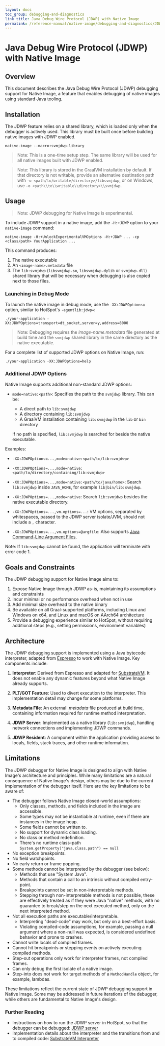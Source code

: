 ```yaml
---
layout: docs
toc_group: debugging-and-diagnostics
link_title: Java Debug Wire Protocol (JDWP) with Native Image
permalink: /reference-manual/native-image/debugging-and-diagnostics/JDWP/
---
```


# Java Debug Wire Protocol (JDWP) with Native Image

## Overview

This document describes the Java Debug Wire Protocol (JDWP) debugging support for Native Image, a feature that enables debugging of native images using standard Java tooling.

## Installation

The JDWP feature relies on a shared library, which is loaded only when the debugger is actively used.
This library must be built once before building native images with JDWP enabled.
```shell
native-image --macro:svmjdwp-library
```

> Note: This is a one-time setup step. The same library will be used for all native images built with JDWP enabled.

> Note: This library is stored in the GraalVM installation by default.
> If that directory is not writable, provide an alternative destination path with `-o <path/to/writable/directory>/libsvmjdwp`, or on Windows, use `-o <path\\to\\writable\\directory>\\svmjdwp`.

## Usage

> Note: JDWP debugging for Native Image is experimental.

To include JDWP support in a native image, add the `-H:+JDWP` option to your `native-image` command:

```shell
native-image -H:+UnlockExperimentalVMOptions -H:+JDWP ... -cp <class/path> YourApplication ...
```

This command produces:
1. The native executable
2. An `<image-name>.metadata` file
3. The `lib:svmjdwp` (`libsvmjdwp.so`, `libsvmjdwp.dylib` or `svmjdwp.dll`) shared library that will be necessary when debugging is also copied next to those files.

### Launching in Debug Mode

To launch the native image in debug mode, use the `-XX:JDWPOptions=` option, similar to HotSpot's `-agentlib:jdwp=`:

```shell
./your-application -XX:JDWPOptions=transport=dt_socket,server=y,address=8000
```

> Note: Debugging requires the _image-name.metadata_ file generated at build time and the `svmjdwp` shared library in the same directory as the native executable.

For a complete list of supported JDWP options on Native Image, run:

```shell
./your-application -XX:JDWPOptions=help
```

### Additional JDWP Options

Native Image supports additional non-standard JDWP options:

- `mode=native:<path>`: Specifies the path to the `svmjdwp` library. This can be:
  - A direct path to `lib:svmjdwp`
  - A directory containing `lib:svmjdwp`
  - A GraalVM installation containing `lib:svmjdwp` in the `lib` or `bin` directory

   If no path is specified, `lib:svmjdwp` is searched for beside the native executable.

Examples:
- `-XX:JDWPOptions=...,mode=native:<path/to/lib:svmjdwp>`
- `-XX:JDWPOptions=...,mode=native:<path/to/directory/containing/lib:svmjdwp>`
- `-XX:JDWPOptions=...,mode=native:<path/to/java/home>`: Search `lib:svmjdwp` inside `JAVA_HOME`, for example `lib|bin/lib:svmjdwp`.
- `-XX:JDWPOptions=...,mode=native`: Search `lib:svmjdwp` besides the native executable directory.

- `-XX:JDWPOptions=...,vm.options=...`: VM options, separated by whitespaces, passed to the JDWP server isolate/JVM, should not include a `,` character.
- `-XX:JDWPOptions=...,vm.options=@argfile`: Also supports [Java Command-Line Argument Files](https://docs.oracle.com/en/java/javase/25/docs/specs/man/java.html#java-command-line-argument-files).

Note: If `lib:svmjdwp` cannot be found, the application will terminate with error code 1.

## Goals and Constraints

The JDWP debugging support for Native Image aims to:

1. Expose Native Image through JDWP as-is, maintaining its assumptions and constraints
2. Incur minimal or no performance overhead when not in use
3. Add minimal size overhead to the native binary
4. Be available on all Graal-supported platforms, including Linux and Windows on x64, and Linux and macOS on AArch64 architecture
5. Provide a debugging experience similar to HotSpot, without requiring additional steps (e.g., setting permissions, environment variables)

## Architecture

The JDWP debugging support is implemented using a Java bytecode interpreter, adapted from [Espresso](https://github.com/oracle/graal/tree/master/espresso) to work with Native Image. Key components include:

1. **Interpreter**: Derived from Espresso and adapted for [SubstrateVM](https://github.com/oracle/graal/tree/master/substratevm/). It does not enable any dynamic features beyond what Native Image already supports.

2. **PLT/GOT Feature**: Used to divert execution to the interpreter. This implementation detail may change for some platforms.

3. **Metadata File**: An external _.metadata_ file produced at build time, containing information required for runtime method interpretation.

4. **JDWP Server**: Implemented as a native library (`lib:svmjdwp`), handling network connections and implementing JDWP commands.

5. **JDWP Resident**: A component within the application providing access to locals, fields, stack traces, and other runtime information.

## Limitations

The JDWP debugger for Native Image is designed to align with Native Image's architecture and principles.
While many limitations are a natural consequence of Native Image's design, others may be due to the current implementation of the debugger itself.
Here are the key limitations to be aware of:

- The debugger follows Native Image closed-world assumptions:
  - Only classes, methods, and fields included in the image are accessible.
  - Some types may not be instantiable at runtime, even if there are instances in the image heap.
  - Some fields cannot be written to.
  - No support for dynamic class loading.
  - No class or method redefinition.
  - There's no runtime class-path `System.getProperty("java.class.path") == null`
- No exception breakpoints.
- No field watchpoints.
- No early return or frame popping.
- Some methods cannot be interpreted by the debugger (see below):
  - Methods that use "System Java".
  - Methods that contain a call to an intrinsic without compiled entry-point.
  - Breakpoints cannot be set in non-interpretable methods.
  - Stepping through non-interpretable methods is not possible, these are effectively treated as if they were Java "native" methods, with no guarantee to break/step on the next executed method, only on the next interpreted method.
- Not all execution paths are executable/interpretable.
  - Interpreting "dead-code" may work, but only on a best-effort basis.
  - Violating compiled-code assumptions, for example, passing a null argument where a non-null was expected, is considered undefined behavior and prone to crashes.
- Cannot write locals of compiled frames.
- Cannot hit breakpoints or stepping events on actively executing compiled methods.
- Step-out operations only work for interpreter frames, not compiled frames.
- Can only debug the first isolate of a native image.
- Step-into does not work for target methods of a `MethodHandle` object, for example, lambdas.

These limitations reflect the current state of JDWP debugging support in Native Image.
Some may be addressed in future iterations of the debugger, while others are fundamental to Native Image's design.

### Further Reading

- Instructions on how to run the JDWP server in HotSpot, so that the debugger can be debugged: [JDWP server](https://github.com/oracle/graal/tree/master/substratevm/src/com.oracle.svm.jdwp.server/README.md)
- Implementation details about the interpreter and the transitions from and to compiled code: [SubstrateVM Interpreter](https://github.com/oracle/graal/tree/master/substratevm/src/com.oracle.svm.interpreter/README.md)
